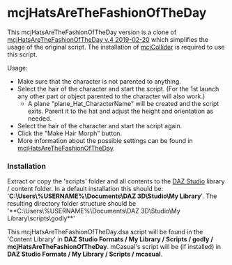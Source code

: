 # mcjHatsAreTheFashionOfTheDay
This mcjHatsAreTheFashionOfTheDay version is a clone of [mcjHatsAreTheFashionOfTheDay v.4 2019-02-20]( https://sites.google.com/site/mcasualsdazscripts9/mcjhatsarethefashionoftheday) which simplifies the usage of the original script. The installation of [mcjCollider](https://sites.google.com/site/mcasualsdazscripts2/mcjcolliderds45) is required to use this script.

Usage:
- Make sure that the character is not parented to anything.
- Select the hair of the character and start the script. (For the 1st launch any other part or object parented to the character will also work.)
  - A plane "plane_Hat_CharacterName" will be created and the script exits. Parent it to the hat and adjust the height and orientation as needed.
- Select the hair of the character and start the script again.
- Click the "Make Hair Morph" button.
- More information about the possible settings can be found in [mcjHatsAreTheFashionOfTheDay]( https://sites.google.com/site/mcasualsdazscripts9/mcjhatsarethefashionoftheday).

### Installation
Extract or copy the 'scripts' folder and all contents to the [DAZ Studio](https://www.daz3d.com/) library / content folder. In a default installation this should be: '**C:\Users\\%USERNAME\%\Documents\DAZ 3D\Studio\My Library**'. The resulting directory folder structure should be '**C:\Users\\%USERNAME\%\Documents\DAZ 3D\Studio\My Library\scripts\godly\**'

This mcjHatsAreTheFashionOfTheDay.dsa script will be found in the 'Content Library' in **DAZ Studio Formats / My Library / Scripts / godly / mcjHatsAreTheFashionOfTheDay**.
mCasual's script will be (if installed) in **DAZ Studio Formats / My Library / Scripts / mcasual**.